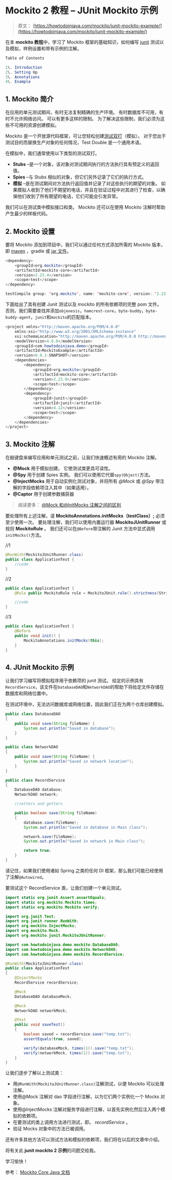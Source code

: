 # Mockito 2 教程 – JUnit Mockito 示例

> 原文： [https://howtodoinjava.com/mockito/junit-mockito-example/](https://howtodoinjava.com/mockito/junit-mockito-example/)

在本 **mockito 教程**中，学习了 Mockito 框架的基础知识，如何编写 [junit](https://howtodoinjava.com/junit-4/) 测试以及模拟，样例设置和带有示例的注解。

```java
Table of Contents

1\. Introduction
2\. Setting Up
3\. Annotations
4\. Example
```

## 1\. Mockito 简介

在应用的单元测试期间，有时无法复制精确的生产环境。 有时数据库不可用，有时不允许网络访问。 可以有更多这样的限制。 为了解决这些限制，我们必须为这些不可用的资源创建模拟。

Mockito 是一个开放源代码框架，可让您轻松创建[测试双打](https://www.martinfowler.com/bliki/TestDouble.html)（模拟）。 对于您出于测试目的而替换生产对象的任何情况，Test Double 是一个通用术语。

在模拟中，我们通常使用以下类型的测试双打。

*   **Stubs** –是一个对象，该对象对测试期间执行的方法执行具有预定义的返回值。
*   **Spies** –与 Stubs 相似的对象，但它们另外记录了它们的执行方式。
*   **模拟** –是在测试期间对方法执行返回值并记录了对这些执行的期望的对象。 如果模拟人收到了他们不期望的电话，并且在验证过程中对其进行了检查，以确保他们收到了所有期望的电话，它们可能会引发异常。

我们可以在测试类中模拟接口和类。 Mockito 还可以在使用 Mockito 注解时帮助产生最少的样板代码。

## 2\. Mockito 设置

要将 Mockito 添加到项目中，我们可以通过任何方式添加所需的 Mockito 版本，即 [maven](https://mvnrepository.com/artifact/org.mockito/mockito-core) ，gradle 或 [jar 文件](http://central.maven.org/maven2/org/mockito/mockito-core/2.23.4/mockito-core-2.23.4.jar)。

```java
<dependency>
    <groupId>org.mockito</groupId>
    <artifactId>mockito-core</artifactId>
    <version>2.23.4</version>
    <scope>test</scope>
</dependency>

```

```java
testCompile group: 'org.mockito', name: 'mockito-core', version: '2.23.4'

```

下面给出了具有创建 Junit 测试以及 mockito 的所有依赖项的完整 pom 文件。 否则，我们需要查找并添加`objenesis`，`hamcrest-core`，`byte-buddy`，`byte-buddy-agent`，`junit`和`mockito`的匹配版本。

```java
<project xmlns="http://maven.apache.org/POM/4.0.0"
	xmlns:xsi="http://www.w3.org/2001/XMLSchema-instance"
	xsi:schemaLocation="http://maven.apache.org/POM/4.0.0 http://maven.apache.org/xsd/maven-4.0.0.xsd">
	<modelVersion>4.0.0</modelVersion>
	<groupId>com.howtodoinjava.demo</groupId>
	<artifactId>MockitoExample</artifactId>
	<version>0.0.1-SNAPSHOT</version>
	<dependencies>
		<dependency>
			<groupId>org.mockito</groupId>
			<artifactId>mockito-core</artifactId>
			<version>2.23.0</version>
			<scope>test</scope>
		</dependency>
		<dependency>
			<groupId>junit</groupId>
			<artifactId>junit</artifactId> 
			<version>4.12</version>
			<scope>test</scope>
		</dependency>
	</dependencies>
</project>

```

## 3\. Mockito 注解

在敲键盘来编写应用和单元测试之前，让我们快速概述有用的 Mockito 注解。

*   **@Mock** 用于模拟创建。 它使测试类更具可读性。
*   **@Spy** 用于创建 Spies 实例。 我们可以使用它代替`spy(Object)`方法。
*   **@InjectMocks** 用于自动实例化测试对象，并将所有 *@Mock* 或 *@Spy* 带注解的字段依赖项注入其中（如果适用）。
*   **@Captor** 用于创建参数捕获器

> 阅读更多： [@Mock 和@InitMocks 注解之间的区别](https://howtodoinjava.com/mockito/mockito-mock-initmocks/)

要处理所有上述注解，请 **MockitoAnnotations.initMocks（testClass）;** 必须至少使用一次。 要处理注解，我们可以使用内置运行器 **MockitoJUnitRunner** 或规则 **MockitoRule** 。 我们还可以在`@Before`带注解的 Junit 方法中显式调用`initMocks()`方法。

//1

```java
@RunWith(MockitoJUnitRunner.class)
public class ApplicationTest {
	//code
}

```

//2

```java
public class ApplicationTest {
	@Rule public MockitoRule rule = MockitoJUnit.rule().strictness(Strictness.STRICT_STUBS);

	//code
}

```

//3

```java
public class ApplicationTest {
	@Before
	public void init() {
		MockitoAnnotations.initMocks(this);
	}
}

```

## 4\. JUnit Mockito 示例

让我们学习编写将模拟程序用于依赖项的 junit 测试。 给定的示例具有`RecordService`，该文件在`DatabaseDAO`和`NetworkDAO`的帮助下将给定文件存储在数据库和网络位置中。

在测试环境中，无法访问数据库或网络位置，因此我们正在为两个仓库创建模拟。

```java
public class DatabaseDAO 
{
	public void save(String fileName) {
		System.out.println("Saved in database");
	}
}

```

```java
public class NetworkDAO 
{
	public void save(String fileName) {
		System.out.println("Saved in network location");
	}
}

```

```java
public class RecordService 
{
	DatabaseDAO database;
	NetworkDAO network;

	//setters and getters

	public boolean save(String fileName) 
	{
		database.save(fileName);
		System.out.println("Saved in database in Main class");

		network.save(fileName);
		System.out.println("Saved in network in Main class");

		return true;
	}
}

```

请记住，如果我们使用诸如 Spring 之类的任何 DI 框架，那么我们可能已经使用了注解`@Autowired`。

要测试这个 RecordService 类，让我们创建一个单元测试。

```java
import static org.junit.Assert.assertEquals;
import static org.mockito.Mockito.times;
import static org.mockito.Mockito.verify;

import org.junit.Test;
import org.junit.runner.RunWith;
import org.mockito.InjectMocks;
import org.mockito.Mock;
import org.mockito.junit.MockitoJUnitRunner;

import com.howtodoinjava.demo.mockito.DatabaseDAO;
import com.howtodoinjava.demo.mockito.NetworkDAO;
import com.howtodoinjava.demo.mockito.RecordService;

@RunWith(MockitoJUnitRunner.class)
public class ApplicationTest 
{
	@InjectMocks
	RecordService recordService;

	@Mock
	DatabaseDAO databaseMock;

	@Mock
	NetworkDAO networkMock;

	@Test
	public void saveTest()
	{
		boolean saved = recordService.save("temp.txt");
		assertEquals(true, saved);

		verify(databaseMock, times(1)).save("temp.txt");
		verify(networkMock, times(1)).save("temp.txt");
	}
}

```

让我们逐步了解以上测试类：

*   用`@RunWith(MockitoJUnitRunner.class)`注解测试，以便 Mockito 可以处理注解。
*   使用@Mock 注解对 dao 字段进行注解，以为它们两个实例化一个 Mocks 对象。
*   使用@InjectMocks 注解对服务字段进行注解，以首先实例化然后注入两个模拟的依赖项。
*   在要测试的类上调用方法进行测试，即。 *recordService* 。
*   验证 Mocks 对象中的方法已被调用。

还有许多其他方法可以测试方法和模拟的依赖项，我们将在以后的文章中介绍。

将有关此 **junit mockito 2 示例**的问题交给我。

学习愉快！

参考： [Mockito Core Java 文档](https://static.javadoc.io/org.mockito/mockito-core/2.9.0/org/mockito/Mockito.html)
